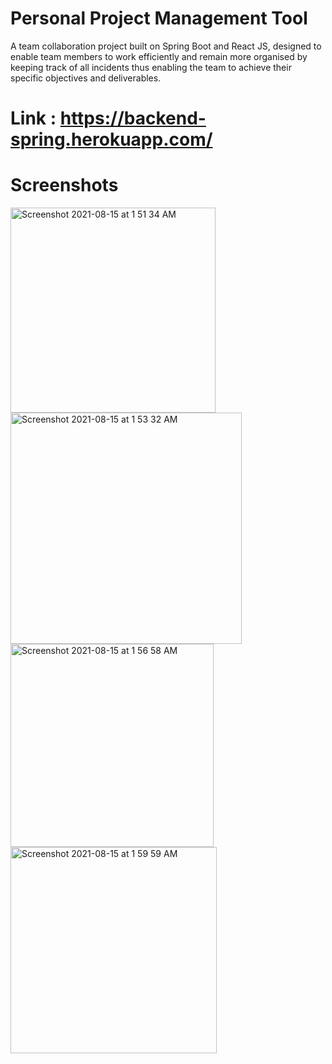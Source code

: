# Personal Project Management Tool
A team collaboration project built on Spring Boot and React JS, designed to enable team members to work efficiently and remain more organised by keeping track of all incidents thus enabling the team to achieve their specific objectives and deliverables.

# Link : https://backend-spring.herokuapp.com/

# Screenshots 
<img width="328" alt="Screenshot 2021-08-15 at 1 51 34 AM" src="https://user-images.githubusercontent.com/72658529/129459151-a8cbb28b-094b-4a06-a379-063cd583b88b.png"> <img width="370" alt="Screenshot 2021-08-15 at 1 53 32 AM" src="https://user-images.githubusercontent.com/72658529/129459196-2b1f335b-cb47-4725-a7c0-e641de13b0b8.png"> <img width="325" alt="Screenshot 2021-08-15 at 1 56 58 AM" src="https://user-images.githubusercontent.com/72658529/129459244-270a76f4-f7f5-49eb-8d9b-e1bbb3a0d221.png"> <img width="330" alt="Screenshot 2021-08-15 at 1 59 59 AM" src="https://user-images.githubusercontent.com/72658529/129459289-abc8e9cd-f785-449d-b953-f561b4646758.png">



